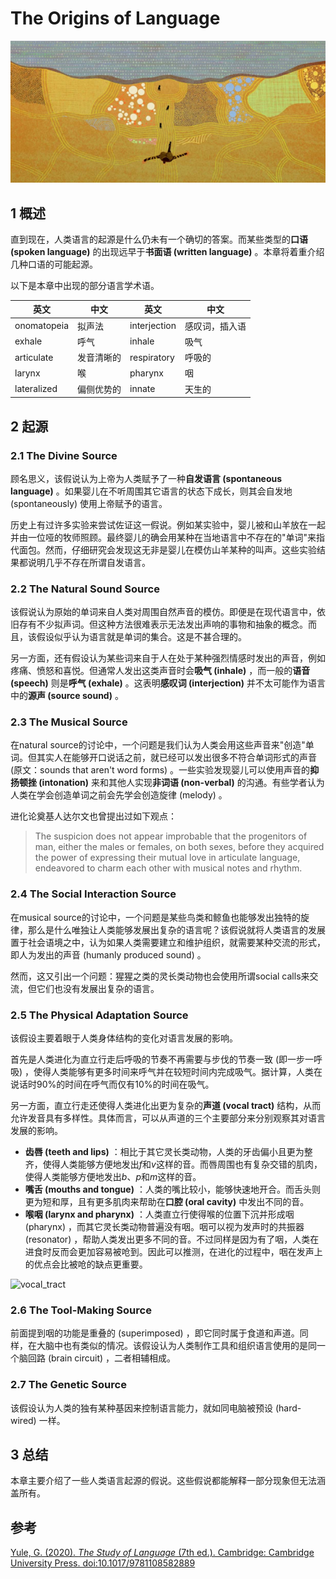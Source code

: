 # The Origins of Language

![cover](assets/cover.png)

## 1 概述

直到现在，人类语言的起源是什么仍未有一个确切的答案。而某些类型的**口语 (spoken language)** 的出现远早于**书面语 (written language)** 。本章将着重介绍几种口语的可能起源。

以下是本章中出现的部分语言学术语。

| 英文        | 中文       | 英文         | 中文           |
| ----------- | ---------- | ------------ | -------------- |
| onomatopeia | 拟声法     | interjection | 感叹词，插入语 |
| exhale      | 呼气       | inhale       | 吸气           |
| articulate  | 发音清晰的 | respiratory  | 呼吸的         |
| larynx      | 喉         | pharynx      | 咽             |
| lateralized | 偏侧优势的 | innate       | 天生的         |



## 2 起源

### 2.1 The Divine Source

顾名思义，该假说认为上帝为人类赋予了一种**自发语言 (spontaneous language)** 。如果婴儿在不听周围其它语言的状态下成长，则其会自发地 (spontaneously) 使用上帝赋予的语言。

历史上有过许多实验来尝试佐证这一假说。例如某实验中，婴儿被和山羊放在一起并由一位哑的牧师照顾。最终婴儿的确会用某种在当地语言中不存在的"单词"来指代面包。然而，仔细研究会发现这无非是婴儿在模仿山羊某种的叫声。这些实验结果都说明几乎不存在所谓自发语言。



### 2.2 The Natural Sound Source

该假说认为原始的单词来自人类对周围自然声音的模仿。即便是在现代语言中，依旧存有不少拟声词。但这种方法很难表示无法发出声响的事物和抽象的概念。而且，该假设似乎认为语言就是单词的集合。这是不甚合理的。

另一方面，还有假设认为某些词来自于人在处于某种强烈情感时发出的声音，例如疼痛、愤怒和喜悦。但通常人发出这类声音时会**吸气 (inhale)** ，而一般的**语音 (speech)** 则是**呼气 (exhale)** 。这表明**感叹词 (interjection)** 并不太可能作为语言中的**源声 (source sound)** 。



### 2.3 The Musical Source

在natural source的讨论中，一个问题是我们认为人类会用这些声音来"创造"单词。但其实人在能够开口说话之前，就已经可以发出很多不符合单词形式的声音 (原文：sounds that aren't word forms) 。一些实验发现婴儿可以使用声音的**抑扬顿挫 (intonation)** 来和其他人实现**非词语 (non-verbal)** 的沟通。有些学者认为人类在学会创造单词之前会先学会创造旋律 (melody) 。

进化论奠基人达尔文也曾提出过如下观点：

> The suspicion does not appear improbable that the progenitors of man, either the males or females, on both sexes, before they acquired the power of expressing their mutual love in articulate language, endeavored to charm each other with musical notes and rhythm. 



### 2.4 The  Social Interaction Source

在musical source的讨论中，一个问题是某些鸟类和鲸鱼也能够发出独特的旋律，那么是什么唯独让人类能够发展出复杂的语言呢？该假说就将人类语言的发展置于社会语境之中，认为如果人类需要建立和维护组织，就需要某种交流的形式，即人为发出的声音 (humanly produced sound) 。

然而，这又引出一个问题：猩猩之类的灵长类动物也会使用所谓social calls来交流，但它们也没有发展出复杂的语言。



### 2.5 The Physical Adaptation Source

该假设主要着眼于人类身体结构的变化对语言发展的影响。

首先是人类进化为直立行走后呼吸的节奏不再需要与步伐的节奏一致 (即一步一呼吸) ，使得人类能够有更多时间来呼气并在较短时间内完成吸气。据计算，人类在说话时90%的时间在呼气而仅有10%的时间在吸气。

另一方面，直立行走还使得人类进化出更为复杂的**声道 (vocal tract)** 结构，从而允许发音具有多样性。具体而言，可以从声道的三个主要部分来分别观察其对语言发展的影响。

- **齿唇 (teeth and lips)** ：相比于其它灵长类动物，人类的牙齿偏小且更为整齐，使得人类能够方便地发出$f$和$v$这样的音。而唇周围也有复杂交错的肌肉，使得人类能够方便地发出$b$、$p$和$m$这样的音。
- **嘴舌 (mouths and tongue)** ：人类的嘴比较小，能够快速地开合。而舌头则更为短和厚，且有更多肌肉来帮助在**口腔 (oral cavity)** 中发出不同的音。
- **喉咽 (larynx and pharynx)** ：人类直立行使得喉的位置下沉并形成咽 (pharynx) ，而其它灵长类动物普遍没有咽。咽可以视为发声时的共振器 (resonator) ，帮助人类发出更多不同的音。不过同样是因为有了咽，人类在进食时反而会更加容易被呛到。因此可以推测，在进化的过程中，咽在发声上的优点会比被呛的缺点更重要。

![vocal_tract](D:\Desktop\英语\语言学\The-Study-of-Language\01-The-Origins-of-Language\assets\vocal_tract.png)



### 2.6 The Tool-Making Source

前面提到咽的功能是重叠的 (superimposed) ，即它同时属于食道和声道。同样，在大脑中也有类似的情况。该假设认为人类制作工具和组织语言使用的是同一个脑回路 (brain circuit) ，二者相辅相成。



### 2.7 The Genetic Source

该假设认为人类的独有某种基因来控制语言能力，就如同电脑被预设 (hard-wired) 一样。



## 3 总结

本章主要介绍了一些人类语言起源的假说。这些假说都能解释一部分现象但无法涵盖所有。



## 参考

[Yule, G. (2020). *The Study of Language* (7th ed.). Cambridge: Cambridge University Press. doi:10.1017/9781108582889](https://www.cambridge.org/highereducation/books/study-of-language/433B949839A5A6F915EC185657564B16#overview)

